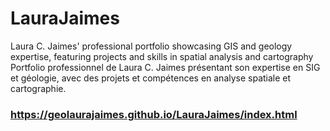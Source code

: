 # LauraJaimes
Laura C. Jaimes' professional portfolio showcasing GIS and geology expertise, featuring projects and skills in spatial analysis and cartography  
Portfolio professionnel de Laura C. Jaimes présentant son expertise en SIG et géologie, avec des projets et compétences en analyse spatiale et cartographie.
### https://geolaurajaimes.github.io/LauraJaimes/index.html
